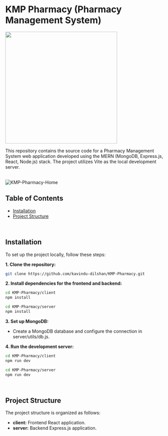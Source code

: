 # KMP Pharmacy (Pharmacy Management System)

<p><a  href="https://github.com/kavindu-dilshan"><img  src="https://skillicons.dev/icons?i=mongo,express,react,nodejs,vite,redux,tailwind,vscode,github"  width=350></a></p>

This repository contains the source code for a Pharmacy Management System web application developed using the MERN (MongoDB, Express.js, React, Node.js) stack. The project utilizes Vite as the local development server.

<br>

<img src="https://firebasestorage.googleapis.com/v0/b/images-for-projects.appspot.com/o/KMP%20Pharmacy%2FKMP-Pharmacy-Home.png?alt=media&token=1c3d22ce-c6ac-437b-bf61-49a73fb645b6" alt="KMP-Pharmacy-Home">


## Table of Contents

- [Installation](#installation)
- [Project Structure](#project-structure)

<br>

## Installation

To set up the project locally, follow these steps:

**1. Clone the repository:**

```bash
git clone https://github.com/kavindu-dilshan/KMP-Pharmacy.git
```

**2. Install dependencies for the frontend and backend:**

```bash
cd KMP-Pharmacy/client
npm install

cd KMP-Pharmacy/server
npm install
```

**3. Set up MongoDB:**

- Create a MongoDB database and configure the connection in server/utils/db.js.

**4. Run the development server:**

```bash
cd KMP-Pharmacy/client
npm run dev

cd KMP-Pharmacy/server
npm run dev
```

<br>

## Project Structure

The project structure is organized as follows:

- <b>client:</b> Frontend React application.
- <b>server:</b> Backend Express.js application.<br><br>

